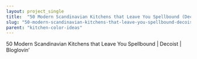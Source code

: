 ```yaml
---
layout: project_single
title:  "50 Modern Scandinavian Kitchens that Leave You Spellbound (Decoist)"
slug: "50-modern-scandinavian-kitchens-that-leave-you-spellbound-decoist"
parent: "kitchen-color-ideas"
---
```

50 Modern Scandinavian Kitchens that Leave You Spellbound | Decoist | Bloglovin’